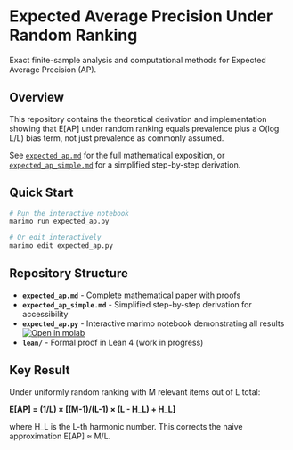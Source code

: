 # Expected Average Precision Under Random Ranking

Exact finite-sample analysis and computational methods for Expected Average Precision (AP).

## Overview

This repository contains the theoretical derivation and implementation showing that E[AP] under random ranking equals prevalence plus a O(log L/L) bias term, not just prevalence as commonly assumed.

See [`expected_ap.md`](expected_ap.md) for the full mathematical exposition, or [`expected_ap_simple.md`](expected_ap_simple.md) for a simplified step-by-step derivation.

## Quick Start

```bash
# Run the interactive notebook
marimo run expected_ap.py

# Or edit interactively
marimo edit expected_ap.py
```

## Repository Structure

- **`expected_ap.md`** - Complete mathematical paper with proofs
- **`expected_ap_simple.md`** - Simplified step-by-step derivation for accessibility
- **`expected_ap.py`** - Interactive marimo notebook demonstrating all results  [![Open in molab](https://molab.marimo.io/molab-shield.png)](https://molab.marimo.io/notebooks/nb_y1a7YRZf1h4JbRySEHfKSR)
- **`lean/`** - Formal proof in Lean 4 (work in progress)

## Key Result

Under uniformly random ranking with M relevant items out of L total:

**E[AP] = (1/L) × [(M-1)/(L-1) × (L - H_L) + H_L]**

where H_L is the L-th harmonic number. This corrects the naive approximation E[AP] ≈ M/L.
